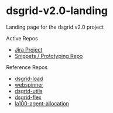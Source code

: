 # dsgrid-v2.0-landing
Landing page for the dsgrid v2.0 project

Active Repos
- [Jira Project](https://agile.nrel.gov/secure/RapidBoard.jspa?rapidView=2182&projectKey=DSGRID)
- [Snippets / Prototyping Repo](https://github.nrel.gov/dsgrid/snippets)

Reference Repos
- [dsgrid-load](https://github.com/dsgrid/dsgrid-load)
- [webspinner](https://github.com/dsgrid/webspinner)
- [dsgrid-utils](https://github.com/dsgrid/dsgrid-utils)
- [dsgrid-flex](https://github.nrel.gov/dsgrid/dsgrid-flex)
- [la100-agent-allocation](https://github.com/dsgrid/la100-agent-allocation)
